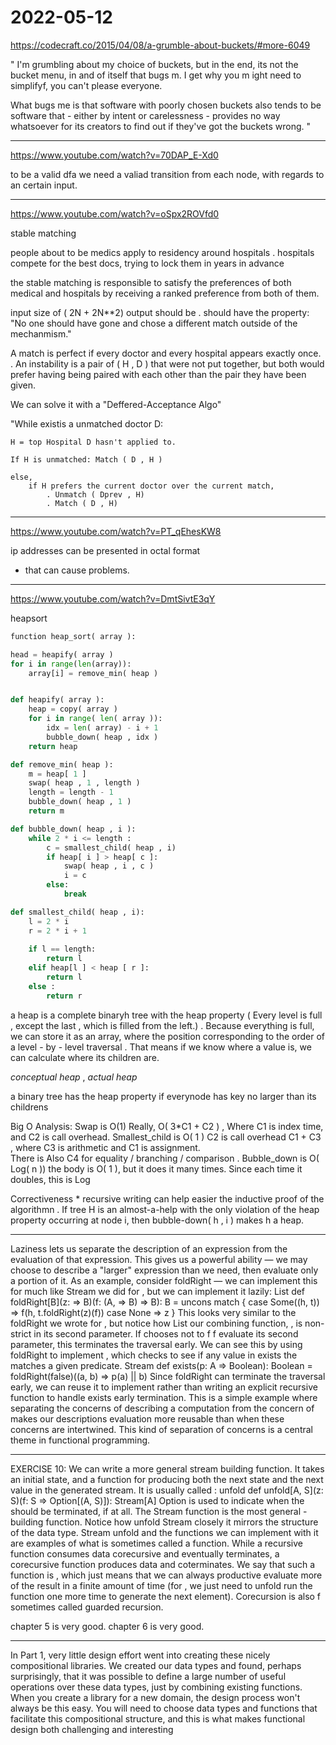 # 2022-05-12

https://codecraft.co/2015/04/08/a-grumble-about-buckets/#more-6049

"
I'm grumbling about my choice of buckets, but in the end, its not the bucket menu, in and of itself that bugs m. I get why you m ight need to simplifyf, you can't please everyone.

What bugs me is that software with poorly chosen buckets also tends to be software that - either by intent or carelessness - provides no way whatsoever for its creators to find out if they've got the buckets wrong.
"


___

https://www.youtube.com/watch?v=70DAP_E-Xd0

to be a valid dfa we need a valiad transition from each node, with regards to an certain input. 

___




https://www.youtube.com/watch?v=oSpx2ROVfd0

stable matching 

people about to be medics apply to residency around hospitals .
hospitals compete for the best docs, trying to lock them in years in advance

the stable matching is responsible to satisfy the preferences of both medical and hospitals by receiving a ranked preference from both of them.


input size of ( 2N + 2N**2)
output should be 
    . should have the property: "No one should have gone and chose a different match outside of the mechanmism." 

A match is perfect if every doctor and every hospital appears exactly once. 
    . An instability is a pair of ( H , D ) that were not put together, but both would prefer having being paired with each other than the pair they have been given.


We can solve it with a "Deffered-Acceptance Algo"

"While existis a unmatched doctor D:
    
    H = top Hospital D hasn't applied to. 

    If H is unmatched: Match ( D , H )

    else, 
        if H prefers the current doctor over the current match,
            . Unmatch ( Dprev , H)
            . Match ( D , H)


___


https://www.youtube.com/watch?v=PT_qEhesKW8


ip addresses can be presented in octal format
- that can cause problems. 


___

https://www.youtube.com/watch?v=DmtSivtE3qY

heapsort

```python
function heap_sort( array ):

head = heapify( array )
for i in range(len(array)):
    array[i] = remove_min( heap )


def heapify( array ):
    heap = copy( array )
    for i in range( len( array )):
        idx = len( array) - i + 1
        bubble_down( heap , idx )
    return heap

def remove_min( heap ):
    m = heap[ 1 ]
    swap( heap , 1 , length )
    length = length - 1 
    bubble_down( heap , 1 )
    return m

def bubble_down( heap , i ):
    while 2 * i <= length :
        c = smallest_child( heap , i)
        if heap[ i ] > heap[ c ]:
            swap( heap , i , c )
            i = c
        else:
            break

def smallest_child( heap , i):
    l = 2 * i
    r = 2 * i + 1
    
    if l == length:
        return l
    elif heap[l ] < heap [ r ]:
        return l 
    else :
        return r

```

a heap is a complete binaryh tree with the heap property
    ( Every level is full , except the last , which is filled from the left.)
    . Because everything is full, we can store it as an array, where the position corresponding to the order of a level - by - level traversal
    . That means if we know where a value is, we can calculate where its children are.

*conceptual heap* , *actual heap*

a binary tree has the heap property if everynode has key no larger than its childrens


Big O Analysis:
Swap is O(1)
    Really, O( 3*C1 + C2 ) , Where C1 is index time, and C2 is call overhead.
Smallest_child is O( 1 )
    C2 is call overhead
    C1 + C3 , where C3 is arithmetic and C1 is assignment.    
    There is Also C4 for equality / branching / comparison . 
Bubble_down is O( Log( n ))
    the body is O( 1 ), but it does it many times. 
    Since each time it doubles, this is Log

Correctiveness
    * recursive writing can help easier the inductive proof of the algorithmn .
If tree H is an almost-a-help with the only violation of the heap property occurring at node i, then bubble-down( h , i ) makes h a heap. 


___

Laziness lets us separate the description of an expression from the evaluation of
that expression. This gives us a powerful ability — we may choose to describe a
"larger" expression than we need, then evaluate only a portion of it. As an
example, consider foldRight — we can implement this for much like Stream
we did for , but we can implement it lazily: List
def foldRight[B](z: => B)(f: (A, => B) => B): B =
 uncons match {
 case Some((h, t)) => f(h, t.foldRight(z)(f))
 case None => z
 }
This looks very similar to the foldRight we wrote for , but notice how List
our combining function, , is non-strict in its second parameter. If chooses not to f f
evaluate its second parameter, this terminates the traversal early. We can see this
by using foldRight to implement , which checks to see if any value in exists
the matches a given predicate. Stream
def exists(p: A => Boolean): Boolean =
 foldRight(false)((a, b) => p(a) || b)
Since foldRight can terminate the traversal early, we can reuse it to
implement rather than writing an explicit recursive function to handle exists
early termination. This is a simple example where separating the concerns of 
describing a computation from the concern of makes our descriptions evaluation
more reusable than when these concerns are intertwined. This kind of separation of
concerns is a central theme in functional programming.

___


EXERCISE 10: We can write a more general stream building function. It takes
an initial state, and a function for producing both the next state and the next value
in the generated stream. It is usually called : unfold
def unfold[A, S](z: S)(f: S => Option[(A, S)]): Stream[A]
Option is used to indicate when the should be terminated, if at all. The Stream
function is the most general -building function. Notice how unfold Stream
closely it mirrors the structure of the data type. Stream
unfold and the functions we can implement with it are examples of what is
sometimes called a function. While a recursive function consumes data corecursive
and eventually terminates, a corecursive function produces data and coterminates.
We say that such a function is , which just means that we can always productive
evaluate more of the result in a finite amount of time (for , we just need to unfold
run the function one more time to generate the next element). Corecursion is also f
sometimes called guarded recursion. 

chapter 5 is very good. 
chapter 6 is very good. 

___


In Part 1, very little design effort went into creating these nicely compositional
libraries. We created our data types and found, perhaps surprisingly, that it was
possible to define a large number of useful operations over these data types, just by
combining existing functions. When you create a library for a new domain, the
design process won't always be this easy. You will need to choose data types and
functions that facilitate this compositional structure, and this is what makes
functional design both challenging and interesting




